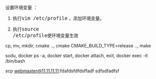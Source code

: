 设置环境变量 ： 

1. 执行<code style="font-size:15px">vim /etc/profile</code> ，添加环境变量。 

2. 执行<code style="font-size:15px">source /etc/profile</code>使环境变量生效

cp, mv, mkdir, cmake .., cmake CMAKE_BUILD_TYPE=release .., make

sodu, docker ps -a, docker start, docker attach, exit, docker exec -it /bin/bash

scp webmaster@11.11.11.11:fdafdsfdfdsffadf sdfsdfadfsf


	
